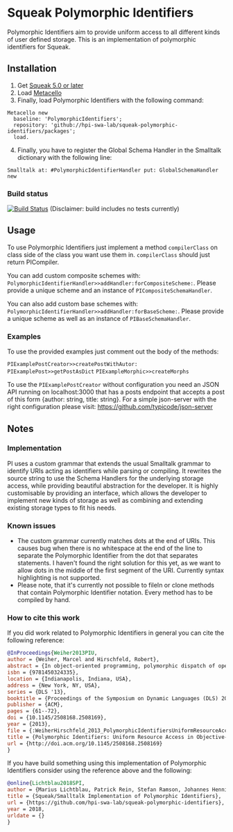 # Squeak Polymorphic Identifiers
Polymorphic Identifiers aim to provide uniform access to all different kinds of user defined storage.
This is an implementation of polymorphic identifiers for Squeak.

## Installation
1. Get [Squeak 5.0 or later](http://www.squeak.org)
2. Load [Metacello](https://github.com/Metacello/metacello)
3. Finally, load Polymorphic Identifiers with the following command:

```Smalltalk
Metacello new
  baseline: 'PolymorphicIdentifiers';
  repository: 'github://hpi-swa-lab/squeak-polymorphic-identifiers/packages';
  load.
```
4. Finally, you have to register the Global Schema Handler in the Smalltalk dictionary with the following line:
```Smalltalk
Smalltalk at: #PolymorphicIdentifierHandler put: GlobalSchemaHandler new
```

### Build status
[![Build Status](https://travis-ci.org/hpi-swa-lab/squeak-polymorphic-identifiers.svg?branch=master)](https://travis-ci.org/hpi-swa-lab/squeak-polymorphic-identifiers) (Disclaimer: build includes no tests currently)

## Usage
To use Polymorphic Identifiers just implement a method ```compilerClass``` on class side of the class you want use them in. ```compilerClass``` should just return PICompiler.

You can add custom composite schemes with: ```PolymorphicIdentifierHandler>>addHandler:forCompositeScheme:```. Please provide a unique scheme and an instance of ```PICompositeSchemaHandler```.

You can also add custom base schemes with: ```PolymorphicIdentifierHandler>>addHandler:forBaseScheme:```. Please provide a unique scheme as well as an instance of ```PIBaseSchemaHandler```.

### Examples
To use the provided examples just comment out the body of the methods:

```PIExamplePostCreator>>createPostWithAutor:```
```PIExamplePost>>getPostAsDict```
```PIExampleMorphic>>createMorphs```

To use the ```PIExamplePostCreator``` without configuration you need an JSON API running on localhost:3000 that has a posts endpoint that accepts a post of this form {author: string, title: string}. For a simple json-server with the right configuration please visit: https://github.com/typicode/json-server

## Notes

### Implementation
PI uses a custom grammar that extends the usual Smalltalk grammar to identify URIs acting as identifiers while parsing or compiling.
It rewrites the source string to use the Schema Handlers for the underlying storage access, while providing beautiful abstraction for the developer. It is highly customisable by providing an interface, which allows the developer to implement new kinds of storage as well as combining and extending existing storage types to fit his needs.

### Known issues
 - The custom grammar currently matches dots at the end of URIs. This causes bug when there is no whitespace at the end of the line to separate the Polymorphic Identifier from the dot that separates statements. I haven't found the right solution for this yet, as we want to allow dots in the middle of the first segment of the URI.
Currently syntax highlighting is not supported.
 - Please note, that it's currently not possible to fileIn or clone methods that contain Polymorphic Identifier notation. Every method has to be compiled by hand.


### How to cite this work
If you did work related to Polymorphic Identifiers in general you can cite the following reference:


```Bibtex
@InProceedings{Weiher2013PIU, 
author = {Weiher, Marcel and Hirschfeld, Robert}, 
abstract = {In object-oriented programming, polymorphic dispatch of operations decouples clients from specific providers of services and allows implementations to be modified or substituted without affecting clients. The Uniform Access Principle (UAP) tries to extend these qualities to resource access by demanding that access to state be indistinguishable from access to operations. Despite language features supporting the UAP, the overall goal of substitutability has not been achieved for either alternative resources such as keyed storage, files or web pages, or for alternate access mechanisms: specific kinds of resources are bound to specific access mechanisms and vice versa. Changing storage or access patterns either requires changes to both clients and service providers and trying to maintain the UAP imposes significant penalties in terms of code-duplication and/or performance overhead. We propose introducing first class identifiers as polymorphic names for storage locations to solve these problems. With these Polymorphic Identifiers, we show that we can provide uniform access to a wide variety of resource types as well as storage and access mechanisms, whether parametrized or direct, without affecting client code, without causing code duplication or significant performance penalties.}, 
isbn = {9781450324335}, 
location = {Indianapolis, Indiana, USA}, 
address = {New York, NY, USA}, 
series = {DLS '13}, 
booktitle = {Proceedings of the Symposium on Dynamic Languages (DLS) 2013}, 
publisher = {ACM}, 
pages = {61--72}, 
doi = {10.1145/2508168.2508169}, 
year = {2013}, 
file = {:WeiherHirschfeld_2013_PolymorphicIdentifiersUniformResourceAccessInObjectiveSmalltalk.pdf:PDF}, 
title = {Polymorphic Identifiers: Uniform Resource Access in Objective-Smalltalk}, 
url = {http://doi.acm.org/10.1145/2508168.2508169}
}
```

If you have build something using this implementation of Polymorphic Identifiers consider using the reference above and the following:

```Bibtex
@online{Lichtblau2018SPI,
author = {Marius Lichtblau, Patrick Rein, Stefan Ramson, Johannes Henning, Marcel Weiher, Robert Hirschfeld},
title = {Squeak/Smalltalk Implementation of Polymorphic Identifiers},
url = {https://github.com/hpi-swa-lab/squeak-polymorphic-identifiers},
year = 2018,
urldate = {}
}
```
